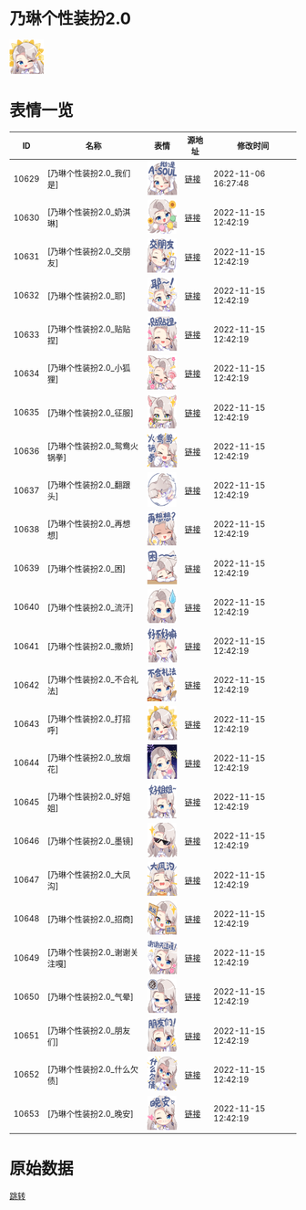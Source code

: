 # 乃琳个性装扮2.0

<img src="./cover.png" height="60" alt="cover" />

# 表情一览

|ID|名称|表情|源地址|修改时间|
|----|----|----|----|----|
|10629|[乃琳个性装扮2.0_我们是]|<img src="./pic/010629_%5B乃琳个性装扮2.0_我们是%5D.png" height="60" alt="我们是"/>|[链接](http://i0.hdslb.com/bfs/emote/dfaabf31f5df8b1a256a06685dcf584ed55ef166.png)|2022-11-06 16:27:48|
|10630|[乃琳个性装扮2.0_奶淇琳]|<img src="./pic/010630_%5B乃琳个性装扮2.0_奶淇琳%5D.png" height="60" alt="奶淇琳"/>|[链接](http://i0.hdslb.com/bfs/emote/b0d3ceee7e2f25213305cca592f6f56053138ce1.png)|2022-11-15 12:42:19|
|10631|[乃琳个性装扮2.0_交朋友]|<img src="./pic/010631_%5B乃琳个性装扮2.0_交朋友%5D.png" height="60" alt="交朋友"/>|[链接](http://i0.hdslb.com/bfs/emote/a94d582355a54dff77dc5df6cce0ba799b7a28bf.png)|2022-11-15 12:42:19|
|10632|[乃琳个性装扮2.0_耶]|<img src="./pic/010632_%5B乃琳个性装扮2.0_耶%5D.png" height="60" alt="耶"/>|[链接](http://i0.hdslb.com/bfs/emote/9232003fe04b0fa1b5ce6c4297ac9a321cac5e3c.png)|2022-11-15 12:42:19|
|10633|[乃琳个性装扮2.0_贴贴捏]|<img src="./pic/010633_%5B乃琳个性装扮2.0_贴贴捏%5D.png" height="60" alt="贴贴捏"/>|[链接](http://i0.hdslb.com/bfs/emote/78d42b5960f62bde7f60baf07f76bef8f42ee5db.png)|2022-11-15 12:42:19|
|10634|[乃琳个性装扮2.0_小狐狸]|<img src="./pic/010634_%5B乃琳个性装扮2.0_小狐狸%5D.png" height="60" alt="小狐狸"/>|[链接](http://i0.hdslb.com/bfs/emote/b8cb38f46afddf8e67f5f2c55c4bd5297d0fa748.png)|2022-11-15 12:42:19|
|10635|[乃琳个性装扮2.0_征服]|<img src="./pic/010635_%5B乃琳个性装扮2.0_征服%5D.png" height="60" alt="征服"/>|[链接](http://i0.hdslb.com/bfs/emote/974584ef1c64c7fb7d2d0d4a9650fafba5f7302d.png)|2022-11-15 12:42:19|
|10636|[乃琳个性装扮2.0_鸳鸯火锅拳]|<img src="./pic/010636_%5B乃琳个性装扮2.0_鸳鸯火锅拳%5D.png" height="60" alt="鸳鸯火锅拳"/>|[链接](http://i0.hdslb.com/bfs/emote/9beb5c07770b0b32a37bb69ae74848b1425f45ce.png)|2022-11-15 12:42:19|
|10637|[乃琳个性装扮2.0_翻跟头]|<img src="./pic/010637_%5B乃琳个性装扮2.0_翻跟头%5D.png" height="60" alt="翻跟头"/>|[链接](http://i0.hdslb.com/bfs/emote/5b0e84b82b8388a51d76dd804a2ef32dee1fde34.png)|2022-11-15 12:42:19|
|10638|[乃琳个性装扮2.0_再想想]|<img src="./pic/010638_%5B乃琳个性装扮2.0_再想想%5D.png" height="60" alt="再想想"/>|[链接](http://i0.hdslb.com/bfs/emote/b586062fa323ee03dab51f3e7ce1fd20b873f30c.png)|2022-11-15 12:42:19|
|10639|[乃琳个性装扮2.0_困]|<img src="./pic/010639_%5B乃琳个性装扮2.0_困%5D.png" height="60" alt="困"/>|[链接](http://i0.hdslb.com/bfs/emote/080252684676451551654b96e7e7e8c3cd55c3a8.png)|2022-11-15 12:42:19|
|10640|[乃琳个性装扮2.0_流汗]|<img src="./pic/010640_%5B乃琳个性装扮2.0_流汗%5D.png" height="60" alt="流汗"/>|[链接](http://i0.hdslb.com/bfs/emote/94b3953d51aabb90ca0270668ead5535ba455a0f.png)|2022-11-15 12:42:19|
|10641|[乃琳个性装扮2.0_撒娇]|<img src="./pic/010641_%5B乃琳个性装扮2.0_撒娇%5D.png" height="60" alt="撒娇"/>|[链接](http://i0.hdslb.com/bfs/emote/2227ca63fb1d6da83c94328b203312b015576bae.png)|2022-11-15 12:42:19|
|10642|[乃琳个性装扮2.0_不合礼法]|<img src="./pic/010642_%5B乃琳个性装扮2.0_不合礼法%5D.png" height="60" alt="不合礼法"/>|[链接](http://i0.hdslb.com/bfs/emote/7cc54662c27102d939c528a43d82c2760c5c5ca0.png)|2022-11-15 12:42:19|
|10643|[乃琳个性装扮2.0_打招呼]|<img src="./pic/010643_%5B乃琳个性装扮2.0_打招呼%5D.png" height="60" alt="打招呼"/>|[链接](http://i0.hdslb.com/bfs/emote/fece2948e3115a7a685ab416f51c6e6e4b372aac.png)|2022-11-15 12:42:19|
|10644|[乃琳个性装扮2.0_放烟花]|<img src="./pic/010644_%5B乃琳个性装扮2.0_放烟花%5D.png" height="60" alt="放烟花"/>|[链接](http://i0.hdslb.com/bfs/emote/fe55ad4d22e9d439d7ac61d26969fd2783e9be1f.png)|2022-11-15 12:42:19|
|10645|[乃琳个性装扮2.0_好姐姐]|<img src="./pic/010645_%5B乃琳个性装扮2.0_好姐姐%5D.png" height="60" alt="好姐姐"/>|[链接](http://i0.hdslb.com/bfs/emote/3977e2787c5c18e59c9d2a64bae3a2a6e83328d6.png)|2022-11-15 12:42:19|
|10646|[乃琳个性装扮2.0_墨镜]|<img src="./pic/010646_%5B乃琳个性装扮2.0_墨镜%5D.png" height="60" alt="墨镜"/>|[链接](http://i0.hdslb.com/bfs/emote/ad60d34ee3c928621dc9bb74adf067d7c3478019.png)|2022-11-15 12:42:19|
|10647|[乃琳个性装扮2.0_大凤沟]|<img src="./pic/010647_%5B乃琳个性装扮2.0_大凤沟%5D.png" height="60" alt="大凤沟"/>|[链接](http://i0.hdslb.com/bfs/emote/32ca22a16c42d57925c76b1039bc533d7c63a2a5.png)|2022-11-15 12:42:19|
|10648|[乃琳个性装扮2.0_招商]|<img src="./pic/010648_%5B乃琳个性装扮2.0_招商%5D.png" height="60" alt="招商"/>|[链接](http://i0.hdslb.com/bfs/emote/61ab00cbf5c7dc6f7d5127295d5360089a026bff.png)|2022-11-15 12:42:19|
|10649|[乃琳个性装扮2.0_谢谢关注嘎]|<img src="./pic/010649_%5B乃琳个性装扮2.0_谢谢关注嘎%5D.png" height="60" alt="谢谢关注嘎"/>|[链接](http://i0.hdslb.com/bfs/emote/8042a9123963e6c1c5bf120b99e0086ca62fafdb.png)|2022-11-15 12:42:19|
|10650|[乃琳个性装扮2.0_气晕]|<img src="./pic/010650_%5B乃琳个性装扮2.0_气晕%5D.png" height="60" alt="气晕"/>|[链接](http://i0.hdslb.com/bfs/emote/73beecaaf63e52f7333a5c66c70738df2adb4502.png)|2022-11-15 12:42:19|
|10651|[乃琳个性装扮2.0_朋友们]|<img src="./pic/010651_%5B乃琳个性装扮2.0_朋友们%5D.png" height="60" alt="朋友们"/>|[链接](http://i0.hdslb.com/bfs/emote/450dcc3bde21c468c4b29ada920dd718fffaabf0.png)|2022-11-15 12:42:19|
|10652|[乃琳个性装扮2.0_什么欠债]|<img src="./pic/010652_%5B乃琳个性装扮2.0_什么欠债%5D.png" height="60" alt="什么欠债"/>|[链接](http://i0.hdslb.com/bfs/emote/20209503e83c781f31c99277dd20c2f49134bd7f.png)|2022-11-15 12:42:19|
|10653|[乃琳个性装扮2.0_晚安]|<img src="./pic/010653_%5B乃琳个性装扮2.0_晚安%5D.png" height="60" alt="晚安"/>|[链接](http://i0.hdslb.com/bfs/emote/e9ec0c6b199aa44e1ef21297bc8cabc723ac5e9f.png)|2022-11-15 12:42:19|

# 原始数据

[跳转](./raw.json)

